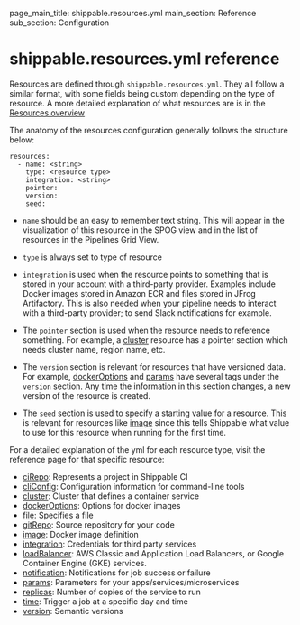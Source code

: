 page_main_title: shippable.resources.yml
main_section: Reference
sub_section: Configuration

# shippable.resources.yml reference

Resources are defined through `shippable.resources.yml`. They all follow a similar format, with some fields being custom depending on the type of resource. A more detailed explanation of what resources are is in the [Resources overview](/reference/resources-overview/)

The anatomy of the resources configuration generally follows the structure below:

```
resources:
  - name: <string>
    type: <resource type>
    integration: <string>				
    pointer:
    version:
    seed:

```

* `name` should be an easy to remember text string. This will appear in the visualization of this resource in the SPOG view and in the list of resources in the Pipelines Grid View.

* `type` is always set to type of resource

* `integration` is used when the resource points to something that is stored in your account with a third-party provider. Examples include Docker images stored in Amazon ECR and files stored in JFrog Artifactory. This is also needed when your pipeline needs to interact with a third-party provider; to send Slack notifications for example.

* The `pointer` section is used when the resource needs to reference something. For example, a [cluster](resource-cluster/) resource has a pointer section which needs cluster name, region name, etc.

* The `version` section is relevant for resources that have versioned data. For example, [dockerOptions](resource-dockeroptions/) and [params](resource-params/) have several tags under the `version` section. Any time the information in this section changes, a new version of the resource is created.

* The `seed` section is used to specify a starting value for a resource. This is relevant for resources like [image](resource-image/) since this tells Shippable what value to use for this resource when running for the first time.

For a detailed explanation of the yml for each resource type, visit the reference page for that specific resource:

- [ciRepo](resource-cirepo/): Represents a project in Shippable CI
- [cliConfig](resource-cliconfig/): Configuration information for command-line tools
- [cluster](resource-cluster/): Cluster that defines a container service
- [dockerOptions](resource-dockeroptions/): Options for docker images
- [file](resource-file/): Specifies a file
- [gitRepo](resource-gitRepo/): Source repository for your code
- [image](resource-image/): Docker image definition
- [integration](resource-integration/): Credentials for third party services
- [loadBalancer](resource-loadbalancer/): AWS Classic and Application Load Balancers, or Google Container Engine (GKE) services.
- [notification](resource-notification/): Notifications for job success or failure
- [params](resource-params/): Parameters for your apps/services/microservices
- [replicas](resource-replicas/): Number of copies of the service to run
- [time](resource-time/): Trigger a job at a specific day and time
- [version](resource-version/): Semantic versions
